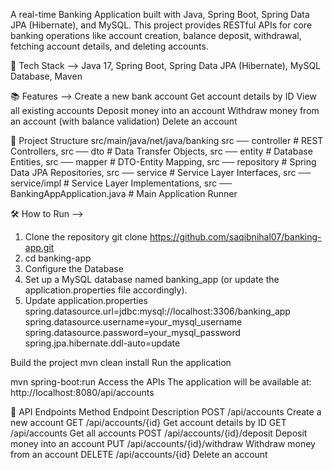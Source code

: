 A real-time Banking Application built with Java, Spring Boot, Spring Data JPA (Hibernate), and MySQL.
This project provides RESTful APIs for core banking operations like account creation, balance deposit, withdrawal, fetching account details, and deleting accounts.


🚀 Tech Stack -->
Java 17,
Spring Boot,
Spring Data JPA (Hibernate),
MySQL Database,
Maven


📚 Features --> 
Create a new bank account
Get account details by ID
View all existing accounts
Deposit money into an account
Withdraw money from an account (with balance validation)
Delete an account


📂 Project Structure
src/main/java/net/java/banking
src ── controller        # REST Controllers,
src ── dto               # Data Transfer Objects,
src ── entity            # Database Entities,
src ── mapper            # DTO-Entity Mapping,
src ── repository        # Spring Data JPA Repositories,
src ── service           # Service Layer Interfaces,
src ── service/impl      # Service Layer Implementations,
src ── BankingAppApplication.java  # Main Application Runner


🛠 How to Run -->
1. Clone the repository
   git clone https://github.com/saqibnihal07/banking-app.git
2. cd banking-app
3. Configure the Database
4. Set up a MySQL database named banking_app (or update the application.properties file accordingly).
5. Update application.properties
    spring.datasource.url=jdbc:mysql://localhost:3306/banking_app
    spring.datasource.username=your_mysql_username
    spring.datasource.password=your_mysql_password
    spring.jpa.hibernate.ddl-auto=update

Build the project
mvn clean install
Run the application

mvn spring-boot:run
Access the APIs
The application will be available at:
http://localhost:8080/api/accounts

🧩 API Endpoints
Method	Endpoint	Description
POST	/api/accounts	Create a new account
GET	/api/accounts/{id}	Get account details by ID
GET	/api/accounts	Get all accounts
POST	/api/accounts/{id}/deposit	Deposit money into an account
PUT	/api/accounts/{id}/withdraw	Withdraw money from an account
DELETE	/api/accounts/{id}	Delete an account

